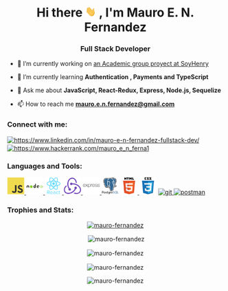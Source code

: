 <h1 align="center">Hi there <img src="https://raw.githubusercontent.com/ABSphreak/ABSphreak/master/gifs/Hi.gif" alt="wave" width="25px" height="25px"> , I'm Mauro E. N. Fernandez</h1>
<h3 align="center">Full Stack Developer</h3>

- 🔭 I’m currently working on [an Academic group proyect at SoyHenry](https://www.soyhenry.com/)

- 🌱 I’m currently learning **Authentication , Payments and TypeScript**

- 💬 Ask me about **JavaScript, React-Redux, Express, Node.js, Sequelize**

- 📫 How to reach me **mauro.e.n.fernandez@gmail.com**

<h3 align="left">Connect with me:</h3>
<p align="left">
<a href="https://linkedin.com/in/https://www.linkedin.com/in/mauro-e-n-fernandez-fullstack-dev/" target="blank"><img align="center" src="https://raw.githubusercontent.com/rahuldkjain/github-profile-readme-generator/master/src/images/icons/Social/linked-in-alt.svg" alt="https://www.linkedin.com/in/mauro-e-n-fernandez-fullstack-dev/" height="30" width="40" /></a>
<a href="https://www.hackerrank.com/https://www.hackerrank.com/mauro_e_n_ferna1" target="blank"><img align="center" src="https://raw.githubusercontent.com/rahuldkjain/github-profile-readme-generator/master/src/images/icons/Social/hackerrank.svg" alt="https://www.hackerrank.com/mauro_e_n_ferna1" height="30" width="40" /></a>
</p>


<h3 align="left">Languages and Tools:</h3>
<p align="left">
  <a href="https://developer.mozilla.org/en-US/docs/Web/JavaScript" target="_blank" rel="noreferrer"> <img src="https://raw.githubusercontent.com/devicons/devicon/master/icons/javascript/javascript-original.svg" alt="javascript" width="40" height="40"/> </a>
    <a href="https://nodejs.org" target="_blank" rel="noreferrer"> <img src="https://raw.githubusercontent.com/devicons/devicon/master/icons/nodejs/nodejs-original-wordmark.svg" alt="nodejs" width="40" height="40"/> </a>
    <a href="https://reactjs.org/" target="_blank" rel="noreferrer"> <img src="https://raw.githubusercontent.com/devicons/devicon/master/icons/react/react-original-wordmark.svg" alt="react" width="40" height="40"/> </a>
  <a href="https://redux.js.org" target="_blank" rel="noreferrer"> <img src="https://raw.githubusercontent.com/devicons/devicon/master/icons/redux/redux-original.svg" alt="redux" width="40" height="40"/> </a>
    <a href="https://expressjs.com" target="_blank" rel="noreferrer"> <img src="https://raw.githubusercontent.com/devicons/devicon/master/icons/express/express-original-wordmark.svg" alt="express" width="40" height="40"/> </a>
  <a href="https://www.postgresql.org" target="_blank" rel="noreferrer"> <img src="https://raw.githubusercontent.com/devicons/devicon/master/icons/postgresql/postgresql-original-wordmark.svg" alt="postgresql" width="40" height="40"/></a>
  <a href="https://www.w3.org/html/" target="_blank" rel="noreferrer"> <img src="https://raw.githubusercontent.com/devicons/devicon/master/icons/html5/html5-original-wordmark.svg" alt="html5" width="40" height="40"/> </a> 
  <a href="https://www.w3schools.com/css/" target="_blank" rel="noreferrer"> <img src="https://raw.githubusercontent.com/devicons/devicon/master/icons/css3/css3-original-wordmark.svg" alt="css3" width="40" height="40"/></a>
  <a href="https://git-scm.com/" target="_blank" rel="noreferrer"> <img src="https://www.vectorlogo.zone/logos/git-scm/git-scm-icon.svg" alt="git" width="40" height="40"/> </a> 
  <a href="https://postman.com" target="_blank" rel="noreferrer"> <img src="https://www.vectorlogo.zone/logos/getpostman/getpostman-icon.svg" alt="postman" width="40" height="40"/> </a>
</p>

<h3 align="left">Trophies and Stats:</h3>

<p align="center"> <a href="https://github.com/ryo-ma/github-profile-trophy"><img src="https://github-profile-trophy.vercel.app/?username=mauro-fernandez" alt="mauro-fernandez" /></a> </p>

<p align="center">&nbsp;<img align="center" src="https://github-readme-stats.vercel.app/api?username=mauro-fernandez&show_icons=true&locale=en" alt="mauro-fernandez" /></p>

<p align="center"><img align="center" src="https://github-readme-streak-stats.herokuapp.com/?user=mauro-fernandez&" alt="mauro-fernandez" /></p>

<p align="center"><img align="center" src="https://github-readme-stats.vercel.app/api/top-langs?username=mauro-fernandez&show_icons=true&locale=en&layout=compact" alt="mauro-fernandez" /></p>

<p align="center"> <img src="https://komarev.com/ghpvc/?username=mauro-fernandez&label=Profile%20views&color=04d727&style=flat" alt="mauro-fernandez" /> </p>


<!---
mauro-fernandez/mauro-fernandez is a ✨ special ✨ repository because its `README.md` (this file) appears on your GitHub profile.
You can click the Preview link to take a look at your changes.
--->
